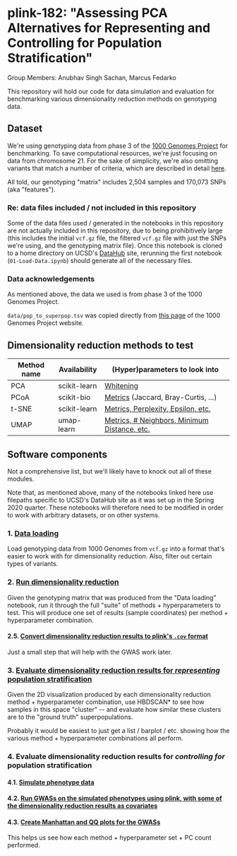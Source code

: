 # plink-182: "Assessing PCA Alternatives for Representing and Controlling for Population Stratification"

Group Members: Anubhav Singh Sachan, Marcus Fedarko

This repository will hold our code for data simulation and evaluation for
benchmarking various dimensionality reduction methods on genotyping data.

## Dataset

We're using genotyping data from phase 3 of the
[1000 Genomes Project](https://www.internationalgenome.org/) for benchmarking.
To save computational resources, we're just focusing on data from chromosome 21.
For the sake of simplicity, we're also omitting variants that match a number of
criteria, which are described in detail
[here](https://nbviewer.jupyter.org/github/fedarko/plink-182/blob/master/notebooks/01-Load-Data.ipynb#bcftools-query-options).

All told, our genotyping "matrix" includes 2,504 samples and 170,073 SNPs (aka "features").

### Re: data files included / not included in this repository

Some of the data files used / generated in the notebooks in this repository are
not actually included in this repository, due to being prohibitively large (this includes
the initial `vcf.gz` file, the filtered `vcf.gz` file with just the SNPs we're using, and
the genotyping matrix file). Once this notebook is cloned to a home directory on UCSD's
[DataHub](http://datahub.ucsd.edu/) site, rerunning the first notebook (`01-Load-Data.ipynb`) should
generate all of the necessary files.

### Data acknowledgements

As mentioned above, the data we used is from phase 3 of the 1000 Genomes Project.

`data/pop_to_superpop.tsv` was copied directly from
[this page](https://www.internationalgenome.org/faq/which-populations-are-part-your-study/) of the 1000
Genomes Project website.

## Dimensionality reduction methods to test

| Method name | Availability | (Hyper)parameters to look into |
| --- | --- | --- |
| PCA | scikit-learn | [Whitening](http://ufldl.stanford.edu/tutorial/unsupervised/PCAWhitening/) |
| PCoA | scikit-bio | [Metrics](http://scikit-bio.org/docs/latest/generated/skbio.diversity.beta_diversity.html?highlight=beta_diversity#skbio.diversity.beta_diversity) (Jaccard, Bray-Curtis, ...) |
| t-SNE | scikit-learn | [Metrics, Perplexity, Epsilon, etc.](https://towardsdatascience.com/how-to-tune-hyperparameters-of-tsne-7c0596a18868) |
| UMAP | umap-learn | [Metrics, # Neighbors, Minimum Distance, etc.](https://umap-learn.readthedocs.io/en/latest/parameters.html)

## Software components

Not a comprehensive list, but we'll likely have to knock out all of these modules.

Note that, as mentioned above, many of the notebooks linked here use filepaths specific to
UCSD's DataHub site as it was set up in the Spring 2020 quarter. These notebooks will
therefore need to be modified in order to work with arbitrary datasets, or on other systems.

### 1. [Data loading](https://nbviewer.jupyter.org/github/fedarko/plink-182/blob/master/notebooks/01-Load-Data.ipynb)
Load genotyping data from 1000 Genomes from `vcf.gz` into a format that's easier
to work with for dimensionality reduction. Also, filter out certain types of variants.

### 2. [Run dimensionality reduction](https://nbviewer.jupyter.org/github/fedarko/plink-182/blob/master/notebooks/02-Run-Dimensionality-Reduction.ipynb)
Given the genotyping matrix that was produced from the "Data loading" notebook,
run it through the full "suite" of methods + hyperparameters to test.
This will produce one set of results (sample coordinates) per method + hyperparameter combination.

#### 2.5. [Convert dimensionality reduction results to plink's `.cov` format](https://nbviewer.jupyter.org/github/fedarko/plink-182/blob/master/notebooks/02.5-Convert-DR-Outputs-To-Plink-Format.ipynb)
Just a small step that will help with the GWAS work later.

### 3. [Evaluate dimensionality reduction results for _representing_ population stratification](https://nbviewer.jupyter.org/github/fedarko/plink-182/blob/master/notebooks/03-Evaluate-Representation.ipynb)
Given the 2D visualization produced by each dimensionality reduction method + hyperparameter
combination, use HBDSCAN\* to see how samples in this space "cluster" -- and evaluate how similar
these clusters are to the "ground truth" superpopulations.

Probably it would be easiest to just get a list / barplot / etc. showing how the various method +
hyperparameter combinations all perform.

### 4. Evaluate dimensionality reduction results for _controlling for_ population stratification

#### 4.1. [Simulate phenotype data](https://nbviewer.jupyter.org/github/fedarko/plink-182/blob/master/GWASminiProject/1.%20PhenotypeSimulation.ipynb)

#### 4.2. [Run GWASs on the simulated phenotypes using plink, with some of the dimensionality reduction results as covariates](https://nbviewer.jupyter.org/github/fedarko/plink-182/blob/master/GWASminiProject/2.%20plink%20runs.ipynb)

#### 4.3. [Create Manhattan and QQ plots for the GWASs](https://nbviewer.jupyter.org/github/fedarko/plink-182/blob/master/GWASminiProject/3.%20Create%20Plots.ipynb)
This helps us see how each method + hyperparameter set + PC count performed.
